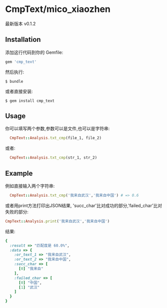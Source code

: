 # CmpText/mico_xiaozhen
最新版本 v0.1.2
## Installation

添加这行代码到你的 Gemfile:

```ruby
gem 'cmp_text'
```

然后执行:

    $ bundle

或者直接安装:

    $ gem install cmp_text

## Usage

你可以填写两个参数,参数可以是文件,也可以是字符串:

```ruby
  CmpText::Analysis.txt_cmp(file_1, file_2)
```
或者:

```ruby
  CmpText::Analysis.txt_cmp(str_1, str_2)
```

## Example

例如直接输入两个字符串:

```ruby
  CmpText::Analysis.txt_cmp('我来自武汉','我来自中国') # => 0.6
```

或者用print方法打印出JSON结果, 'succ_char'比对成功的部分,'failed_char'比对失败的部分:

```ruby
CmpText::Analysis.print('我来自武汉','我来自中国')
```

结果:
```ruby
{
  :result => "匹配度是 60.0%",
  :data => {
    :or_text_1 => "我来自武汉",
    :or_text_2 => "我来自中国",
    :succ_char => [
      [0] "我来自"
    ],
    :failed_char => [
      [0] "中国",
      [1] "武汉"
    ]
  }
}
```

